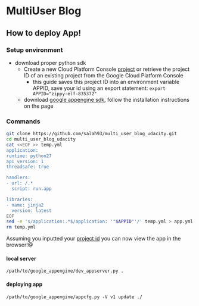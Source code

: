 # MultiUser Blog
## How to deploy App!
### Setup environment
+ download proper python sdk
	+ Create a new Cloud Platform Console [project](https://console.cloud.google.com/project?_ga=1.141058290.1527192164.1476821067) or retrieve the project ID of an existing project from the Google Cloud Platform Console
		+ this guide saves this project ID into an environment variable APPID, save your id using an export statement:
		`export APPID="zippy-elf-835372"`
	+ download [google appengine sdk](https://cloud.google.com/appengine/docs/python/download), follow the installation instructions on the page

### Commands
```bash
git clone https://github.com/salah93/multi_user_blog_udacity.git
cd multi_user_blog_udacity
cat <<EOF >> temp.yml
application:
runtime: python27
api_version: 1
threadsafe: true

handlers:
- url: /.*
  script: run.app

libraries:
- name: jinja2
  version: latest
EOF
sed -e 's/application:.*$/application: '"$APPID"'/' temp.yml > app.yml
rm temp.yml
```

Assuming you inputted your [project id](#setup-environment) you can now view the app in the browser!@

#### local server
`/path/to/google_appengine/dev_appserver.py .`

#### deploying app
`/path/to/google_appengine/appcfg.py -V v1 update ./`
